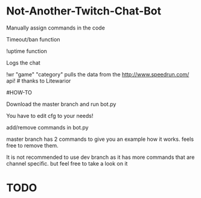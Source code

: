 # Not-Another-Twitch-Chat-Bot


Manually assign commands in the code 

Timeout/ban function

!uptime function

Logs the chat

!wr "game" "category" pulls the data from the http://www.speedrun.com/ api!  # thanks to Litewarior


#HOW-TO

Download the master branch and run bot.py 


You have to edit cfg to your needs!


add/remove commands in bot.py 


master branch has 2 commands to give you an example how it works. feels free to remove them. 


It is not recommended to use dev branch as it has more commands that are channel specific. but feel free to take a look on it


# TODO





